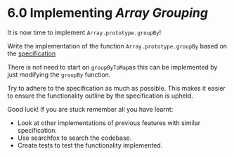 # **6.0** Implementing _Array Grouping_

It is now time to implement `Array.prototype.groupBy`!

Write the implementation of the function `Array.prototype.groupBy` based on the [specification](../../Specification/Specification_Array_Grouping.md) 


There is not need to start on `groupByToMap`as this can be implemented by just modifying the `groupBy` function. 

Try to adhere to the specification as much as possible. This makes it easier to ensure the functionality outline by the specification is upheld. 

Good luck! If you are stuck remember all you have learnt: 
- Look at other implementations of previous features with similar specification. 
- Use searchfox to search the codebase.
- Create tests to test the functionality implemented. 